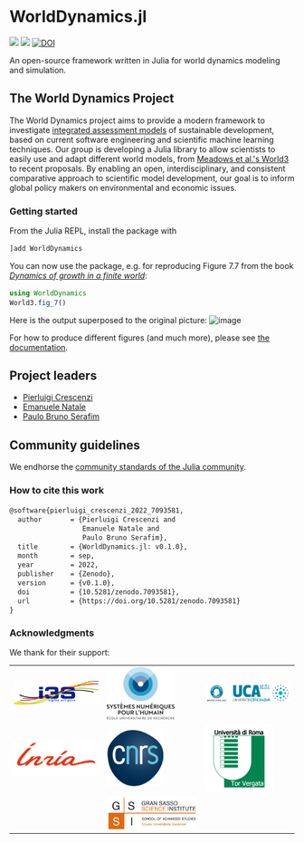 # WorldDynamics.jl

[![](https://img.shields.io/badge/docs-stable-blue.svg)](https://worlddynamics.github.io/WorldDynamics.jl/stable/)
[![](https://img.shields.io/badge/docs-dev-blue.svg)](https://worlddynamics.github.io/WorldDynamics.jl/dev/)
[![DOI](https://zenodo.org/badge/425565525.svg)](https://zenodo.org/badge/latestdoi/425565525)


An open-source framework written in Julia for world dynamics modeling and simulation.

## The World Dynamics Project

The World Dynamics project aims to provide a modern framework to investigate [integrated assessment models](https://en.wikipedia.org/wiki/Integrated_assessment_modelling) of sustainable development, based on current software engineering and scientific machine learning techniques. Our group is developing a Julia library to allow scientists to easily use and adapt different world models, from [Meadows et al.'s World3](https://en.wikipedia.org/wiki/World3) to recent proposals. By enabling an open, interdisciplinary, and consistent comparative approach to scientific model development, our goal is to inform global policy makers on environmental and economic issues.

### Getting started

From the Julia REPL, install the package with 
```jl
]add WorldDynamics
```
You can now use the package, e.g. for reproducing Figure 7.7 from the book [_Dynamics of growth in a finite world_](https://archive.org/details/dynamicsofgrowth0000unse): 
```jl
using WorldDynamics
World3.fig_7()
```
Here is the output superposed to the original picture: 
![image](https://user-images.githubusercontent.com/2920162/194111344-8682a97f-f4de-4e2d-ba7e-980546e1bfaf.png)

For how to produce different figures (and much more), please see [the documentation](https://worlddynamics.github.io/WorldDynamics.jl/stable/).

## Project leaders 

- [Pierluigi Crescenzi](http://www.pilucrescenzi.it/)
- [Emanuele Natale](http://enatale.name)
- [Paulo Bruno Serafim](https://paulobruno.github.io/about/)

## Community guidelines

We endhorse the [community standards of the Julia community](https://julialang.org/community/standards/).

### How to cite this work 

```
@software{pierluigi_crescenzi_2022_7093581,
  author       = {Pierluigi Crescenzi and
                  Emanuele Natale and
                  Paulo Bruno Serafim},
  title        = {WorldDynamics.jl: v0.1.0},
  month        = sep,
  year         = 2022,
  publisher    = {Zenodo},
  version      = {v0.1.0},
  doi          = {10.5281/zenodo.7093581},
  url          = {https://doi.org/10.5281/zenodo.7093581}
}
```

### Acknowledgments 

We thank for their support: 

|   |   |   |
|---|---|---|
| [<img src="docs/src/assets/logo-i3s.png" width="200" />](https://www.i3s.unice.fr/fr) | [<img src="docs/src/assets/logo-ds4h.png" width="120" />](https://ds4h.univ-cotedazur.eu/about-us/rise) | [<img src="docs/src/assets/logo-idex-ucajedi.png" width="200" />](https://univ-cotedazur.fr/universite/ucajedi-lidex-duniversite-cote-dazur) | 
| [<img src="docs/src/assets/logo-inria.png" width="200" />](https://www.inria.fr/fr) | [<img src="docs/src/assets/logo-cnrs.png" width="100" />](https://www.cnrs.fr/) | [<img src="docs/src/assets/logo-UniversitadiRomaTorVergata.png" width="120" />](https://ing.uniroma2.it) |
|   | [<img src="docs/src/assets/logo-gssi.png" width="210" />](https://www.gssi.it/) | |
